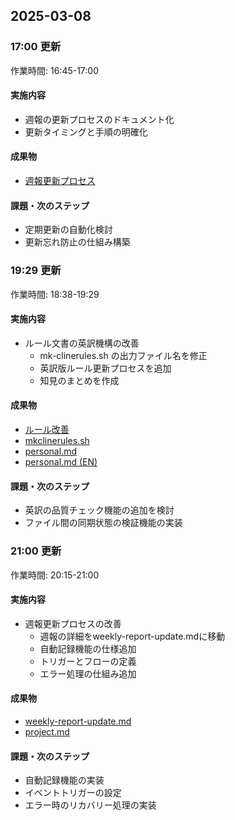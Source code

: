 ## 2025-03-08

### 17:00 更新

作業時間: 16:45-17:00

#### 実施内容
- 週報の更新プロセスのドキュメント化
- 更新タイミングと手順の明確化

#### 成果物
- [週報更新プロセス](../../../../logs/ai/knowledge/guidelines/2025-03/2025-03-08-17-weekly-report-update-process.md)

#### 課題・次のステップ
- 定期更新の自動化検討
- 更新忘れ防止の仕組み構築

### 19:29 更新

作業時間: 18:38-19:29

#### 実施内容
- ルール文書の英訳機構の改善
  - mk-clinerules.sh の出力ファイル名を修正
  - 英訳版ルール更新プロセスを追加
  - 知見のまとめを作成

#### 成果物
- [ルール改善](../../../../logs/ai/knowledge/guidelines/2025-03/2025-03-08-19-english-rule-translation-process.md)
- [mkclinerules.sh](../../../../../setup/cline/mk-clinerules.sh)
- [personal.md](../../../../../setup/cline/rules/personal.md)
- [personal.md (EN)](../../../../../setup/cline/rules/en/personal.md)

#### 課題・次のステップ
- 英訳の品質チェック機能の追加を検討
- ファイル間の同期状態の検証機能の実装

### 21:00 更新

作業時間: 20:15-21:00

#### 実施内容
- 週報更新プロセスの改善
  - 週報の詳細をweekly-report-update.mdに移動
  - 自動記録機能の仕様追加
  - トリガーとフローの定義
  - エラー処理の仕組み追加

#### 成果物
- [weekly-report-update.md](/docs/setup/cline/rules/task/weekly-report-update.md)
- [project.md](/docs/setup/cline/rules/project.md)

#### 課題・次のステップ
- 自動記録機能の実装
- イベントトリガーの設定
- エラー時のリカバリー処理の実装